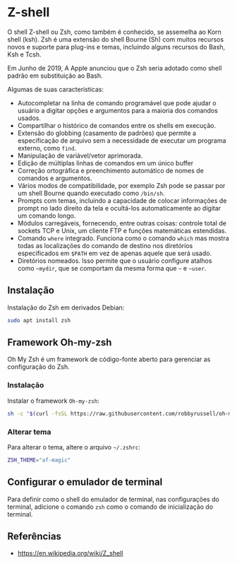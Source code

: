 # Z-shell

O shell Z-shell ou Zsh, como também é conhecido, se assemelha ao Korn shell (ksh). Zsh é uma extensão do shell Bourne (Sh) com muitos recursos novos e suporte para plug-ins e temas, incluindo alguns recursos do Bash, Ksh e Tcsh.

Em Junho de 2019, A Apple anunciou que o Zsh seria adotado como shell padrão em substituição ao Bash.

Algumas de suas características:

- Autocompletar na linha de comando programável que pode ajudar o usuário a digitar opções e argumentos para a maioria dos comandos usados.
- Compartilhar o histórico de comandos entre os shells em execução.
- Extensão do globbing (casamento de padrões) que permite a especificação de arquivo sem a necessidade de executar um programa externo, como `find`.
- Manipulação de variável/vetor aprimorada.
- Edição de múltiplas linhas de comandos em um único buffer
- Correção ortográfica e preenchimento automático de nomes de comandos e argumentos.
- Vários modos de compatibilidade, por exemplo Zsh pode se passar por um shell Bourne quando executado como `/bin/sh`.
- Prompts com temas, incluindo a capacidade de colocar informações de prompt no lado direito da tela e ocultá-los automaticamente ao digitar um comando longo.
- Módulos carregáveis, fornecendo, entre outras coisas: controle total de sockets TCP e Unix, um cliente FTP e funções matemáticas estendidas.
- Comando `where` integrado. Funciona como o comando `which` mas mostra todas as localizações do comando de destino nos diretórios especificados em `$PATH` em vez de apenas aquele que será usado.
- Diretórios nomeados. Isso permite que o usuário configure atalhos como `~mydir`, que se comportam da mesma forma que `~` e `~user`.

## Instalação

Instalação do Zsh em derivados Debian:

```bash
sudo apt install zsh
```

## Framework Oh-my-zsh

Oh My Zsh é um framework de código-fonte aberto para gerenciar as configuração do Zsh.

### Instalação

Instalar o framework `Oh-my-zsh`:

```bash
sh -c "$(curl -fsSL https://raw.githubusercontent.com/robbyrussell/oh-my-zsh/master/tools/install.sh)"
```

### Alterar tema

Para alterar o tema, altere o arquivo `~/.zshrc`:

```bash
ZSH_THEME="af-magic"
```

## Configurar o emulador de terminal

Para definir como o shell do emulador de terminal, nas configurações do terminal, adicione o comando `zsh` como o comando de inicialização do terminal.

## Referências

- <https://en.wikipedia.org/wiki/Z_shell>
